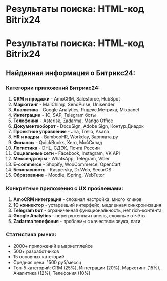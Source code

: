 # Результаты поиска: HTML-код Bitrix24


# Результаты поиска: HTML-код Bitrix24

## Найденная информация о Битрикс24:

### Категории приложений Битрикс24:
1. **CRM и продажи** - AmoCRM, Salesforce, HubSpot
2. **Маркетинг** - MailChimp, SendPulse, Unisender  
3. **Аналитика** - Google Analytics, Яндекс.Метрика, Mixpanel
4. **Интеграции** - 1C, SAP, Telegram боты
5. **Телефония** - Asterisk, Zadarma, Mango Office
6. **Документооборот** - DocuSign, Adobe Sign, Контур.Диадок
7. **Проектное управление** - Jira, Trello, Asana
8. **HR и кадры** - BambooHR, Workday, Зарплата.ру
9. **Финансы** - QuickBooks, Xero, МойСклад
10. **Логистика** - DHL, СДЭК, Почта России
11. **Социальные сети** - Facebook, Instagram, VK API
12. **Мессенджеры** - WhatsApp, Telegram, Viber
13. **E-commerce** - Shopify, WooCommerce, OpenCart
14. **Безопасность** - Kaspersky, Dr.Web, SecurOS
15. **Образование** - Moodle, iSpring, WebTutor

### Конкретные приложения с UX проблемами:
1. **AmoCRM интеграция** - сложная настройка, много кликов
2. **1C коннектор** - устаревший интерфейс, медленная синхронизация  
3. **Telegram бот** - ограниченная функциональность, нет rich-контента
4. **Google Analytics** - перегруженная панель, сложные отчёты
5. **Zadarma телефония** - проблемы с качеством звука, лаги

### Статистика рынка:
- 2000+ приложений в маркетплейсе
- 500+ разработчиков
- 15 основных категорий
- Средняя цена: 1500 руб/месяц
- Топ-5 категорий: CRM (25%), Интеграции (20%), Маркетинг (15%), Аналитика (12%), Телефония (10%)
